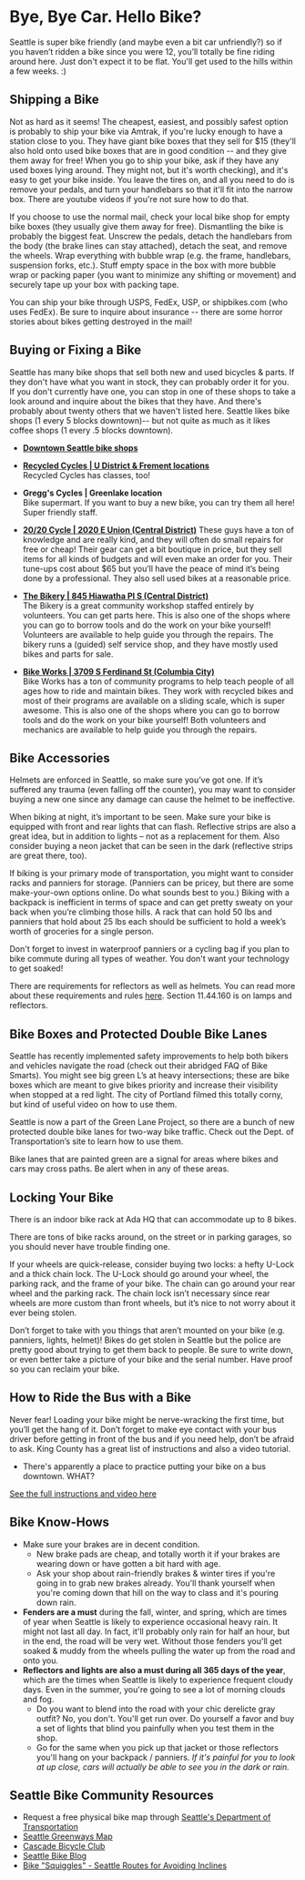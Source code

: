 Bye, Bye Car. Hello Bike?
=========================

Seattle is super bike friendly (and maybe even a bit car unfriendly?) so if you haven’t ridden a bike since you were 12, you’ll totally be fine riding around here. Just don't expect it to be flat. You'll get used to the hills within a few weeks. :)

Shipping a Bike
---------------
Not as hard as it seems! The cheapest, easiest, and possibly safest option is probably to ship your bike via Amtrak, if you're lucky enough to have a station close to you. They have giant bike boxes that they sell for $15 (they'll also hold onto used bike boxes that are in good condition -- and they give them away for free! When you go to ship your bike, ask if they have any used boxes lying around. They might not, but it's worth checking), and it's easy to get your bike inside. You leave the tires on, and all you need to do is remove your pedals, and turn your handlebars so that it'll fit into the narrow box. There are youtube videos if you're not sure how to do that.

If you choose to use the normal mail, check your local bike shop for empty bike boxes (they usually give them away for free). Dismantling the bike is probably the biggest feat. Unscrew the pedals, detach the handlebars from the body (the brake lines can stay attached), detach the seat, and remove the wheels. Wrap everything with bubble wrap (e.g. the frame, handlebars, suspension forks, etc.). Stuff empty space in the box with more bubble wrap or packing paper (you want to minimize any shifting or movement) and securely tape up your box with packing tape.

You can ship your bike through USPS, FedEx, USP, or shipbikes.com (who uses FedEx). Be sure to inquire about insurance -- there are some horror stories about bikes getting destroyed in the mail!


Buying or Fixing a Bike
-----------------------
Seattle has many bike shops that sell both new and used bicycles & parts. If they don't have what you want in stock, they can probably order it for you. If you don't currently have one, you can stop in one of these shops to take a look around and inquire about the bikes that they have. And there's probably about twenty others that we haven't listed here. Seattle likes bike shops (1 every 5 blocks downtown)-- but not quite as much as it likes coffee shops (1 every .5 blocks downtown).

- **[Downtown Seattle bike shops][downtownbikes]**

- **[Recycled Cycles | U District & Frement locations][recycled]**  
  Recycled Cycles has classes, too!

- **Gregg's Cycles | Greenlake location**  
  Bike supermart. If you want to buy a new bike, you can try them all here! Super friendly staff.

- **[20/20 Cycle | 2020 E Union (Central District)][2020cycle]**
  These guys have a ton of knowledge and are really kind, and they will often do small repairs for free or cheap! Their gear can get a bit boutique in price, but they sell items for all kinds of budgets and will even make an order for you. Their tune-ups cost about $65 but you’ll have the peace of mind it’s being done by a professional. They also sell used bikes at a reasonable price.

- **[The Bikery | 845 Hiawatha Pl S (Central District)][bikery]**  
  The Bikery is a great community workshop staffed entirely by volunteers. You can get parts here. This is also one of the shops where you can go to borrow tools and do the work on your bike yourself! Volunteers are available to help guide you through the repairs. The bikery runs a (guided) self service shop, and they have mostly used bikes and parts for sale.

- **[Bike Works | 3709 S Ferdinand St (Columbia City)][bikeworks]**  
  Bike Works has a ton of community programs to help teach people of all ages how to ride and maintain bikes. They work with recycled bikes and most of their programs are available on a sliding scale, which is super awesome. This is also one of the shops where you can go to borrow tools and do the work on your bike yourself! Both volunteers and mechanics are available to help guide you through the repairs.

[downtownbikes]: https://www.google.com/maps/search/bike+shop+seattle/@47.6127879,-122.324769,14z
[2020cycle]: http://2020cycle.com/
[recycled]: http://www.recycledcycles.com/
[bikeworks]: http://bikeworks.org/
[bikery]: http://thebikery.org/


Bike Accessories
----------------
Helmets are enforced in Seattle, so make sure you’ve got one. If it’s suffered any trauma (even falling off the counter), you may want to consider buying a new one since any damage can cause the helmet to be ineffective.

When biking at night, it’s important to be seen. Make sure your bike is equipped with front and rear lights that can flash. Reflective strips are also a great idea, but in addition to lights – not as a replacement for them. Also consider buying a neon jacket that can be seen in the dark (reflective strips are great there, too).

If biking is your primary mode of transportation, you might want to consider racks and panniers for storage. (Panniers can be pricey, but there are some make-your-own options online. Do what sounds best to you.) Biking with a backpack is inefficient in terms of space and can get pretty sweaty on your back when you’re climbing those hills. A rack that can hold 50 lbs and panniers that hold about 25 lbs each should be sufficient to hold a week’s worth of groceries for a single person.

Don't forget to invest in waterproof panniers or a cycling bag if you plan to bike commute during all types of weather. You don't want your technology to get soaked!

There are requirements for reflectors as well as helmets. You can read more about these requirements and rules [here](http://www.seattle.gov/transportation/bikecode.htm). Section 11.44.160 is on lamps and reflectors.


Bike Boxes and Protected Double Bike Lanes
------------------------------------------
Seattle has recently implemented safety improvements to help both bikers and vehicles navigate the road (check out their abridged FAQ of Bike Smarts). You might see big green L’s at heavy intersections; these are bike boxes which are meant to give bikes priority and increase their visibility when stopped at a red light. The city of Portland filmed this totally corny, but kind of useful video on how to use them.

Seattle is now a part of the Green Lane Project, so there are a bunch of new protected double bike lanes for two-way bike traffic. Check out the Dept. of Transportation’s site to learn how to use them.

Bike lanes that are painted green are a signal for areas where bikes and cars may cross paths. Be alert when in any of  these areas.


Locking Your Bike
-----------------
There is an indoor bike rack at Ada HQ that can accommodate up to 8 bikes.

There are tons of bike racks around, on the street or in parking garages, so you should never have trouble finding one.

If your wheels are quick-release, consider buying two locks: a hefty U-Lock and a thick chain lock. The U-Lock should go around your wheel, the parking rack, and the frame of your bike. The chain can go around your rear wheel and the parking rack. The chain lock isn’t necessary since rear wheels are more custom than front wheels, but it’s nice to not worry about it ever being stolen.

Don’t forget to take with you things that aren’t mounted on your bike (e.g. panniers, lights, helmet)! Bikes do get stolen in Seattle but the police are pretty good about trying to get them back to people. Be sure to write down, or even better take a picture of your bike and the serial number. Have proof so you can reclaim your bike.


How to Ride the Bus with a Bike
-------------------------------
Never fear! Loading your bike might be nerve-wracking the first time, but you’ll get the hang of it. Don’t forget to make eye contact with your bus driver before getting in front of the bus and if you need help, don’t be afraid to ask. King County has a great list of instructions and also a video tutorial.

- There's apparently a place to practice putting your bike on a bus downtown. WHAT?

[See the full instructions and video here](http://metro.kingcounty.gov/tops/bike/index.html)


Bike Know-Hows
--------------
- Make sure your brakes are in decent condition.
  - New brake pads are cheap, and totally worth it if your brakes are wearing
    down or have gotten a bit hard with age.
  - Ask your shop about rain-friendly brakes & winter tires if you're going in
    to grab new brakes already. You'll thank yourself when you're coming down that hill on the way to class and it's pouring down rain.
- __Fenders are a must__ during the fall, winter, and spring, which are times
  of year when Seattle is likely to experience occasional heavy rain. It might
  not last all day. In fact, it'll probably only rain for half an hour, but in
  the end, the road will be very wet. Without those fenders you'll get soaked &
  muddy from the wheels pulling the water up from the road and onto you.
- __Reflectors and lights are also a must during all 365 days of the year__,
  which are the times when Seattle is likely to experience frequent cloudy
  days. Even in the summer, you're going to see a lot of morning clouds and
  fog.
    - Do you want to blend into the road with your chic derelicte gray outfit?
      No, you don't. You'll get run over. Do yourself a favor and buy a set of
      lights that blind you painfully when you test them in the shop.
    - Go for the same when you pick up that jacket or those reflectors you'll
      hang on your backpack / panniers. _If it's painful for you to look at up
      close, cars will actually be able to see you in the dark or rain._

Seattle Bike Community Resources
--------------------------------
* Request a free physical bike map through [Seattle's Department of Transportation](http://www.seattle.gov/transportation/bikemaps.htm)
* [Seattle Greenways Map](http://www.seattle.gov/transportation/greenwaysworkplan.htm)
* [Cascade Bicycle Club](http://www.cascade.org/)
* [Seattle Bike Blog](http://www.seattlebikeblog.com/)
* [Bike "Squiggles" - Seattle Routes for Avoiding Inclines](http://www.prontocycleshare.com/squiggles)
